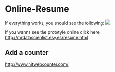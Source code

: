 # Online-Resume

If everything works, you should see the following:
<img src="http://i.imgur.com/zcx0TKT.jpg" />

If you wanna see the prototyle online click here : http://mrdatascientist.esy.es/resume.html

## Add a counter

http://www.hitwebcounter.com/
